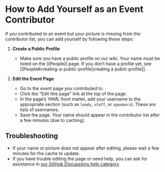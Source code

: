 # How to Add Yourself as an Event Contributor

If you contributed to an event but your picture is missing from the contributor list, you can add yourself by following these steps:

1. **Create a Public Profile**

   - Make sure you have a public profile on our wiki. Your name must be listed on the [[People]] page. If you don’t have a profile yet, see [[People#creating-a-public-profile|creating a public profile]].

2. **Edit the Event Page**

   - Go to the event page you contributed to.
   - Click the "Edit this page" link at the top of the page.
   - In the page’s YAML front matter, add your username to the appropriate section (such as `leads`, `staff`, or `speakers`). These are lists of usernames.
   - Save the page. Your name should appear in the contributor list after a few minutes (due to caching).

## Troubleshooting

- If your name or picture does not appear after editing, please wait a few minutes for the cache to update.
- If you have trouble editing the page or need help, you can ask for assistance in [our GitHub Discussions help category](https://github.com/orgs/creatorsgarten/discussions/categories/help).
